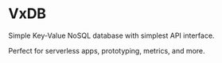 # VxDB

Simple Key-Value NoSQL database with simplest API interface.

Perfect for serverless apps, prototyping, metrics, and more.
